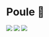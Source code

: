# Poule 🚀

<a href="https://codeclimate.com/github/juliendargelos/poule"><img src="https://codeclimate.com/github/juliendargelos/poule/badges/gpa.svg"/></a>
<a href="https://codeclimate.com/github/juliendargelos/poule/coverage"><img src="https://codeclimate.com/github/juliendargelos/poule/badges/coverage.svg"/></a>
<a href="https://codeclimate.com/github/juliendargelos/poule"><img src="https://codeclimate.com/github/juliendargelos/poule/badges/issue_count.svg"/></a>
